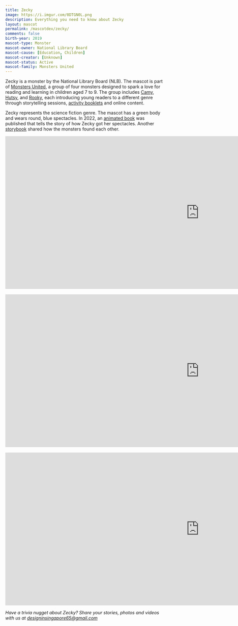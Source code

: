 ```yaml
---
title: Zecky
image: https://i.imgur.com/0DTGN0L.png
description: Everything you need to know about Zecky
layout: mascot
permalink: /mascotdex/zecky/
comments: false
birth-year: 2019
mascot-type: Monster
mascot-owner: National Library Board
mascot-cause: [Education, Children]
mascot-creator: [Unknown]
mascot-status: Active
mascot-family: Monsters United
---
```


Zecky is a monster by the National Library Board (NLB). The mascot is part of <a href="https://www.nlb.gov.sg/main/site/discovereads/children/highlights/Copy-of-Monsters-United" target="_blank">Monsters United</a>, a group of four monsters designed to spark a love for reading and learning in children aged 7 to 9. The group includes <a href="https://www.designinsingapore.com/mascotdex/camy/" target="_blank">Camy</a>, <a href="https://www.designinsingapore.com/mascotdex/hutsy/" target="_blank">Hutsy</a>, and <a href="https://www.designinsingapore.com/mascotdex/rooky/" target="_blank">Rooky</a>, each introducing young readers to a different genre through storytelling sessions, <a href="https://www.nlb.gov.sg/main/site/-/media/NLBMedia/Documents/DiscoveReads/Children/Highlights/Monsters-United/Monsters-United-Adventure-Booklets/NLB_Zecky-Puzzle-Notebook_FA.PDF" target="_blank">activity booklets</a> and online content. 

Zecky represents the science fiction genre. The mascot has a green body and wears round, blue spectacles. In 2022, an <a href="https://www.library.gov.sg/staticassets/monsters_gif_books/zecky/index.html" target="_blank">animated book</a> was published that tells the story of how Zecky got her spectacles. Another <a href="https://www.library.gov.sg/staticassets/monsters_gif_books/monstersfinalbook/index.html" target="_blank">storybook</a> shared how the monsters found each other.

<div class="video-responsive">
<iframe width="1217" height="480" src="https://www.youtube.com/embed/JPEUMPsFmrA" title="Meet Monsters United!" frameborder="0" allow="accelerometer; autoplay; clipboard-write; encrypted-media; gyroscope; picture-in-picture; web-share" referrerpolicy="strict-origin-when-cross-origin" allowfullscreen></iframe>
</div>

<br>

<div class="video-responsive">
<iframe width="1217" height="480" src="https://www.youtube.com/embed/tpfYlag6ItQ" title="How Zecky Got Her Spectacles | Storytime with Monsters United" frameborder="0" allow="accelerometer; autoplay; clipboard-write; encrypted-media; gyroscope; picture-in-picture; web-share" referrerpolicy="strict-origin-when-cross-origin" allowfullscreen></iframe>
</div>

<br>

<div class="video-responsive">
<iframe width="1217" height="480" src="https://www.youtube.com/embed/jEBJ7cbA_JQ" title="Taking Care of Books| Library Etiquette for Children feat. Monsters United" frameborder="0" allow="accelerometer; autoplay; clipboard-write; encrypted-media; gyroscope; picture-in-picture; web-share" referrerpolicy="strict-origin-when-cross-origin" allowfullscreen></iframe>
</div>

<i>Have a trivia nugget about Zecky? Share your stories, photos and videos with us at designinsingapore65@gmail.com</i>
